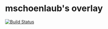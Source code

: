 mschoenlaub's overlay
============

[![Build Status](https://travis-ci.org/mschoenlaub/gentoo-mschoenlaub.svg?branch=master)](https://travis-ci.org/mschoenlaub/gentoo-mschoenlaub)
